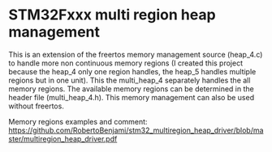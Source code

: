 # STM32Fxxx multi region heap management

This is an extension of the freertos memory management source (heap_4.c) to handle more non continuous memory regions 
(I created this project because the heap_4 only one region handles, the heap_5 handles multiple regions but in one unit).
This the multi_heap_4 separately handles the all memory regions. The available memory regions can be determined in the header file (multi_heap_4.h). This memory management can also be used without freertos.

Memory regions examples and comment: https://github.com/RobertoBenjami/stm32_multiregion_heap_driver/blob/master/multiregion_heap_driver.pdf
